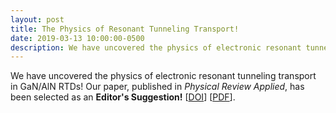 ```yaml
---
layout: post
title: The Physics of Resonant Tunneling Transport!
date: 2019-03-13 10:00:00-0500
description: We have uncovered the physics of electronic resonant tunneling transport in GaN/AlN RTDs!
---
```

We have uncovered the physics of electronic resonant tunneling transport in GaN/AlN RTDs! Our paper, published in _Physical Review Applied_, has been selected as an __Editor's Suggestion!__ [<a href="https://link.aps.org/doi/10.1103/PhysRevApplied.11.034032" target="\_blank">DOI</a>] [<a href="{{ '20190313_PRApplied_Broken_Symmetry.pdf' | prepend: '/assets/pdf/' | prepend: site.baseurl | prepend: site.url }}" target="\_blank">PDF</a>].
